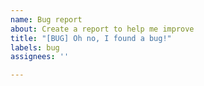 ```yaml
---
name: Bug report
about: Create a report to help me improve
title: "[BUG] Oh no, I found a bug!"
labels: bug
assignees: ''

---
```



